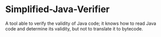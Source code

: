 # Simplified-Java-Verifier
A tool able to verify the validity of Java code; it knows how to read Java code and determine its validity, but not to translate it to bytecode.
